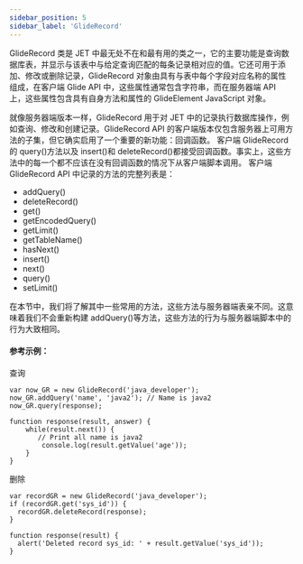 ```yaml
---
sidebar_position: 5
sidebar_label: 'GlideRecord'
---
```

GlideRecord 类是 JET 中最无处不在和最有用的类之一，它的主要功能是查询数据库表，并显示与该表中与给定查询匹配的每条记录相对应的值。它还可用于添加、修改或删除记录，GlideRecord 对象由具有与表中每个字段对应名称的属性组成，在客户端 Glide API 中，这些属性通常包含字符串，而在服务器端 API 上，这些属性包含具有自身方法和属性的 GlideElement JavaScript 对象。

就像服务器端版本一样，GlideRecord 用于对 JET 中的记录执行数据库操作，例如查询、修改和创建记录。GlideRecord API 的客户端版本仅包含服务器上可用方法的子集，但它确实启用了一个重要的新功能：回调函数。
客户端 GlideRecord 的 query()方法以及 insert()和 deleteRecord()都接受回调函数。事实上，这些方法中的每一个都不应该在没有回调函数的情况下从客户端脚本调用。
客户端 GlideRecord API 中记录的方法的完整列表是：

- addQuery()
- deleteRecord()
- get()
- getEncodedQuery()
- getLimit()
- getTableName()
- hasNext()
- insert()
- next()
- query()
- setLimit()

在本节中，我们将了解其中一些常用的方法，这些方法与服务器端表亲不同。这意味着我们不会重新构建 addQuery()等方法，这些方法的行为与服务器端脚本中的行为大致相同。

#### 参考示例：  
查询
```
var now_GR = new GlideRecord('java_developer');
now_GR.addQuery('name', 'java2'); // Name is java2
now_GR.query(response);
 
function response(result, answer) {
    while(result.next()) {
       // Print all name is java2
        console.log(result.getValue('age')); 
    }
}
```
删除
```
var recordGR = new GlideRecord('java_developer');
if (recordGR.get('sys_id')) {
  recordGR.deleteRecord(response);
}

function response(result) {
  alert('Deleted record sys_id: ' + result.getValue('sys_id'));
}
```